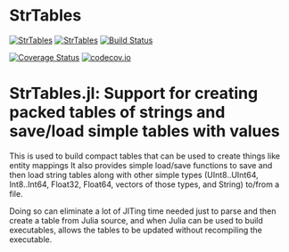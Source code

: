 # StrTables

[![StrTables](http://pkg.julialang.org/badges/StrTables_0.6.svg)](http://pkg.julialang.org/detail/StrTables)
[![StrTables](http://pkg.julialang.org/badges/StrTables_0.7.svg)](http://pkg.julialang.org/detail/StrTables)
[![Build Status](https://travis-ci.org/JuliaString/StrTables.jl.svg?branch=master)](https://travis-ci.org/JuliaString/StrTables.jl)

[![Coverage Status](https://coveralls.io/repos/JuliaString/StrTables.jl/badge.svg?branch=master&service=github)](https://coveralls.io/github/JuliaString/StrTables.jl?branch=master)
[![codecov.io](http://codecov.io/github/JuliaString/StrTables.jl/coverage.svg?branch=master)](http://codecov.io/github/JuliaString/StrTables.jl?branch=master)

StrTables.jl: Support for creating packed tables of strings and save/load simple tables with values
====================================================================

This is used to build compact tables that can be used to create things like entity mappings
It also provides simple load/save functions to save and then load string tables along with
other simple types (UInt8..UInt64, Int8..Int64, Float32, Float64, vectors of those types,
and String) to/from a file.

Doing so can eliminate a lot of JITing time needed just to parse and then create a table from
Julia source, and when Julia can be used to build executables, allows the tables to be updated
without recompiling the executable.
